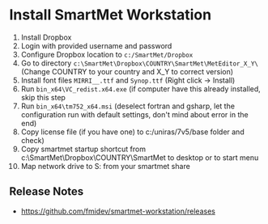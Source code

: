 # Install SmartMet Workstation

1. Install Dropbox
2. Login with provided username and password
3. Configure Dropbox location to ``c:/SmartMet/Dropbox``
4. Go to directory ``c:\SmartMet\Dropbox\COUNTRY\SmartMet\MetEditor_X_Y\`` (Change COUNTRY to your country and X_Y to correct version)
5. Install font files ``MIRRI__.ttf`` and ``Synop.ttf`` (Right click -> Install)
6. Run ``bin_x64\VC_redist.x64.exe`` (if computer have this already installed, skip this step
7. Run ``bin_x64\tm752_x64.msi`` (deselect fortran and gsharp, let the configuration run with default settings, don't mind about error in the end)
8. Copy license file (if you have one) to c:/uniras/7v5/base folder and check)
9. Copy smartmet startup shortcut from c:\SmartMet\Dropbox\COUNTRY\SmartMet to desktop or to start menu
10. Map network drive to S: from your smartmet share

## Release Notes
* https://github.com/fmidev/smartmet-workstation/releases
